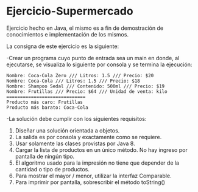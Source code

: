 # Ejercicio-Supermercado

Ejercicio hecho en Java, el mismo es a fin de demostración de conocimientos e implementación de los mismos.

La consigna de este ejercicio es la siguiente:

-Crear un programa cuyo punto de entrada sea un main en donde, al ejecutarse, se visualiza lo siguiente por consola y se termina la ejecución:

```
Nombre: Coca-Cola Zero /// Litros: 1.5 /// Precio: $20
Nombre: Coca-Cola /// Litros: 1.5 /// Precio: $18
Nombre: Shampoo Sedal /// Contenido: 500ml /// Precio: $19
Nombre: Frutillas /// Precio: $64 /// Unidad de venta: kilo
=============================
Producto más caro: Frutillas
Producto más barato: Coca-Cola
```

-La solución debe cumplir con los siguientes requisitos:

1. Diseñar una solución orientada a objetos.
2. La salida es por consola y exactamente como se requiere.
3. Usar solamente las clases provistas por Java 8.
4. Cargar la lista de productos en un único método. No hay ingreso por pantalla de ningún tipo.
5. El algoritmo usado para la impresión no tiene que depender de la cantidad o tipo de productos.
6. Para mostrar el mayor / menor, utilizar la interfaz Comparable.
7. Para imprimir por pantalla, sobrescribir el método toString()
